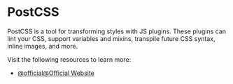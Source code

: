 # PostCSS

PostCSS is a tool for transforming styles with JS plugins. These plugins can lint your CSS, support variables and mixins, transpile future CSS syntax, inline images, and more.

Visit the following resources to learn more:

- [@official@Official Website](https://postcss.org/)
